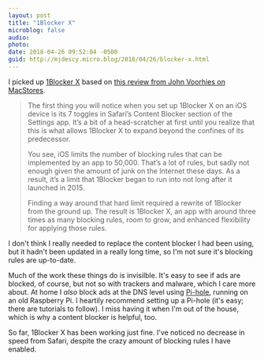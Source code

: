 ```yaml
---
layout: post
title: "1Blocker X"
microblog: false
audio: 
photo: 
date: 2018-04-26 09:52:04 -0500
guid: http://mjdescy.micro.blog/2018/04/26/blocker-x.html
---
```

I picked up [1Blocker X](https://1blocker.com/) based on [this review from John Voorhies on MacStores](https://www.macstories.net/reviews/1blocker-x-for-ios-review/). 

> The first thing you will notice when you set up 1Blocker X on an iOS device is its 7 toggles in Safari’s Content Blocker section of the Settings app. It’s a bit of a head-scratcher at first until you realize that this is what allows 1Blocker X to expand beyond the confines of its predecessor.
> 
> You see, iOS limits the number of blocking rules that can be implemented by an app to 50,000. That’s a lot of rules, but sadly not enough given the amount of junk on the Internet these days. As a result, it’s a limit that 1Blocker began to run into not long after it launched in 2015.
> 
> Finding a way around that hard limit required a rewrite of 1Blocker from the ground up. The result is 1Blocker X, an app with around three times as many blocking rules, room to grow, and enhanced flexibility for applying those rules.

I don't think I really needed to replace the content blocker I had been using, but it hadn't been updated in a really long time, so I'm not sure it's blocking rules are up-to-date. 

Much of the work these things do is invisilble. It's easy to see if ads are blocked, of course, but not so with trackers and malware, which I care more about. At home I _also_ block ads at the DNS level using [Pi-hole](https://pi-hole.net/), running on an old Raspberry Pi. I heartily recommend setting up a Pi-hole (it's easy; there are tutorials to follow). I miss having it when I'm out of the house, which is why a content blocker is helpful, too.

So far, 1Blocker X has been working just fine. I've noticed no decrease in speed from Safari, despite the crazy amount of blocking rules I have enabled.
